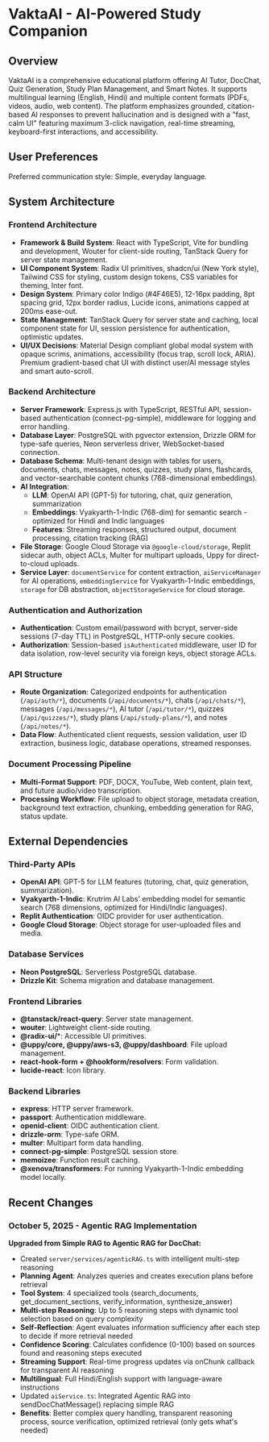 # VaktaAI - AI-Powered Study Companion

## Overview

VaktaAI is a comprehensive educational platform offering AI Tutor, DocChat, Quiz Generation, Study Plan Management, and Smart Notes. It supports multilingual learning (English, Hindi) and multiple content formats (PDFs, videos, audio, web content). The platform emphasizes grounded, citation-based AI responses to prevent hallucination and is designed with a "fast, calm UI" featuring maximum 3-click navigation, real-time streaming, keyboard-first interactions, and accessibility.

## User Preferences

Preferred communication style: Simple, everyday language.

## System Architecture

### Frontend Architecture

*   **Framework & Build System**: React with TypeScript, Vite for bundling and development, Wouter for client-side routing, TanStack Query for server state management.
*   **UI Component System**: Radix UI primitives, shadcn/ui (New York style), Tailwind CSS for styling, custom design tokens, CSS variables for theming, Inter font.
*   **Design System**: Primary color Indigo (#4F46E5), 12-16px padding, 8pt spacing grid, 12px border radius, Lucide icons, animations capped at 200ms ease-out.
*   **State Management**: TanStack Query for server state and caching, local component state for UI, session persistence for authentication, optimistic updates.
*   **UI/UX Decisions**: Material Design compliant global modal system with opaque scrims, animations, accessibility (focus trap, scroll lock, ARIA). Premium gradient-based chat UI with distinct user/AI message styles and smart auto-scroll.

### Backend Architecture

*   **Server Framework**: Express.js with TypeScript, RESTful API, session-based authentication (connect-pg-simple), middleware for logging and error handling.
*   **Database Layer**: PostgreSQL with pgvector extension, Drizzle ORM for type-safe queries, Neon serverless driver, WebSocket-based connection.
*   **Database Schema**: Multi-tenant design with tables for users, documents, chats, messages, notes, quizzes, study plans, flashcards, and vector-searchable content chunks (768-dimensional embeddings).
*   **AI Integration**: 
    - **LLM**: OpenAI API (GPT-5) for tutoring, chat, quiz generation, summarization
    - **Embeddings**: Vyakyarth-1-Indic (768-dim) for semantic search - optimized for Hindi and Indic languages
    - **Features**: Streaming responses, structured output, document processing, citation tracking (RAG)
*   **File Storage**: Google Cloud Storage via `@google-cloud/storage`, Replit sidecar auth, object ACLs, Multer for multipart uploads, Uppy for direct-to-cloud uploads.
*   **Service Layer**: `documentService` for content extraction, `aiServiceManager` for AI operations, `embeddingService` for Vyakyarth-1-Indic embeddings, `storage` for DB abstraction, `objectStorageService` for cloud storage.

### Authentication and Authorization

*   **Authentication**: Custom email/password with bcrypt, server-side sessions (7-day TTL) in PostgreSQL, HTTP-only secure cookies.
*   **Authorization**: Session-based `isAuthenticated` middleware, user ID for data isolation, row-level security via foreign keys, object storage ACLs.

### API Structure

*   **Route Organization**: Categorized endpoints for authentication (`/api/auth/*`), documents (`/api/documents/*`), chats (`/api/chats/*`), messages (`/api/messages/*`), AI tutor (`/api/tutor/*`), quizzes (`/api/quizzes/*`), study plans (`/api/study-plans/*`), and notes (`/api/notes/*`).
*   **Data Flow**: Authenticated client requests, session validation, user ID extraction, business logic, database operations, streamed responses.

### Document Processing Pipeline

*   **Multi-Format Support**: PDF, DOCX, YouTube, Web content, plain text, and future audio/video transcription.
*   **Processing Workflow**: File upload to object storage, metadata creation, background text extraction, chunking, embedding generation for RAG, status update.

## External Dependencies

### Third-Party APIs

*   **OpenAI API**: GPT-5 for LLM features (tutoring, chat, quiz generation, summarization).
*   **Vyakyarth-1-Indic**: Krutrim AI Labs' embedding model for semantic search (768 dimensions, optimized for Hindi/Indic languages).
*   **Replit Authentication**: OIDC provider for user authentication.
*   **Google Cloud Storage**: Object storage for user-uploaded files and media.

### Database Services

*   **Neon PostgreSQL**: Serverless PostgreSQL database.
*   **Drizzle Kit**: Schema migration and database management.

### Frontend Libraries

*   **@tanstack/react-query**: Server state management.
*   **wouter**: Lightweight client-side routing.
*   **@radix-ui/***: Accessible UI primitives.
*   **@uppy/core, @uppy/aws-s3, @uppy/dashboard**: File upload management.
*   **react-hook-form + @hookform/resolvers**: Form validation.
*   **lucide-react**: Icon library.

### Backend Libraries

*   **express**: HTTP server framework.
*   **passport**: Authentication middleware.
*   **openid-client**: OIDC authentication client.
*   **drizzle-orm**: Type-safe ORM.
*   **multer**: Multipart form data handling.
*   **connect-pg-simple**: PostgreSQL session store.
*   **memoizee**: Function result caching.
*   **@xenova/transformers**: For running Vyakyarth-1-Indic embedding model locally.

## Recent Changes

### October 5, 2025 - Agentic RAG Implementation
**Upgraded from Simple RAG to Agentic RAG for DocChat:**
- Created `server/services/agenticRAG.ts` with intelligent multi-step reasoning
- **Planning Agent**: Analyzes queries and creates execution plans before retrieval
- **Tool System**: 4 specialized tools (search_documents, get_document_sections, verify_information, synthesize_answer)
- **Multi-step Reasoning**: Up to 5 reasoning steps with dynamic tool selection based on query complexity
- **Self-Reflection**: Agent evaluates information sufficiency after each step to decide if more retrieval needed
- **Confidence Scoring**: Calculates confidence (0-100) based on sources found and reasoning steps executed
- **Streaming Support**: Real-time progress updates via onChunk callback for transparent AI reasoning
- **Multilingual**: Full Hindi/English support with language-aware instructions
- Updated `aiService.ts`: Integrated Agentic RAG into sendDocChatMessage() replacing simple RAG
- **Benefits**: Better complex query handling, transparent reasoning process, source verification, optimized retrieval (only gets what's needed)